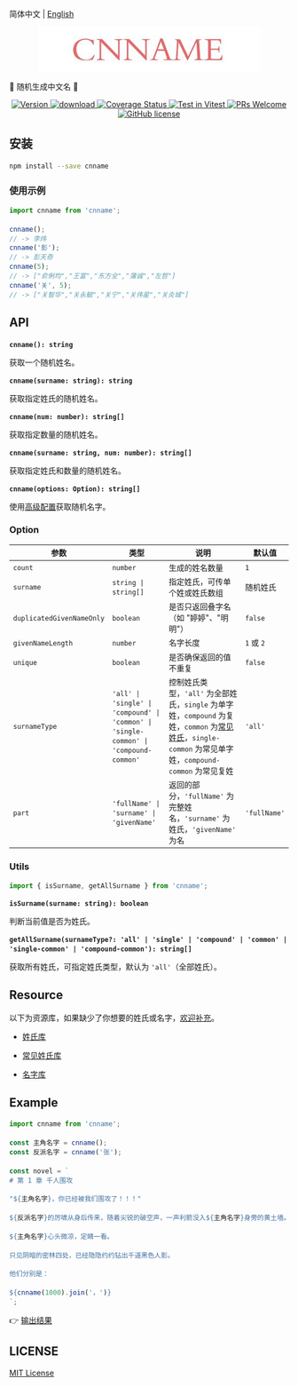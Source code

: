 简体中文 | [English](./README.zh-en.md)

<p align="center">
  <a href="https://github.com/yyz945947732/cnname">
    <img src="./public/logo.png" alt="logo.png" border="0"  />
  </a>
</p>

👦 随机生成中文名 👧

<p align="center">
  <a href="https://www.npmjs.com/package/cnname">
    <img src="https://img.shields.io/npm/v/cnname.svg" alt="Version" />
  </a>
  <a href="https://www.npmjs.com/package/cnname">
    <img src="https://img.shields.io/npm/dm/cnname.svg" alt="download" />
  </a>
  <a href="https://coveralls.io/github/yyz945947732/cnname?branch=master">
    <img
      src="https://coveralls.io/repos/github/yyz945947732/cnname/badge.svg?branch=master"
      alt="Coverage Status"
    />
  </a>
  <a href="https://vitest.dev">
    <img
      src="https://img.shields.io/badge/ Vitest-tested-6da13f.svg?logo=vitest&labelColor=edd532"
      alt="Test in Vitest"
    />
  </a>
  <a href="https://github.com/yyz945947732/cnname/pulls">
    <img
      src="https://img.shields.io/badge/PRs-welcome-brightgreen.svg"
      alt="PRs Welcome"
    />
  </a>
  <a href="https://github.com/yyz945947732/cnname/blob/master/LICENSE">
    <img
      src="https://img.shields.io/badge/license-MIT-blue.svg"
      alt="GitHub license"
    />
  </a>
</p>

## 安装

```bash
npm install --save cnname
```

### 使用示例

```js
import cnname from 'cnname';

cnname();
// -> 李炜
cnname('彭');
// -> 彭天奇
cnname(5);
// -> ["俞俐均","王富","东方全","蒲诚","左哲"]
cnname('关', 5);
// -> ["关智华","关永毓","关宁","关伟星","关炎城"]
```

## API

**`cnname(): string`** 

获取一个随机姓名。

**`cnname(surname: string): string`** 

获取指定姓氏的随机姓名。

**`cnname(num: number): string[]`** 

获取指定数量的随机姓名。

**`cnname(surname: string, num: number): string[]`** 

获取指定姓氏和数量的随机姓名。

**`cnname(options: Option): string[]`** 

使用[高级配置](#option)获取随机名字。

### Option

| 参数 | 类型 | 说明 | 默认值 |
|------|------|------|------|
| `count` | `number` | 生成的姓名数量 | `1` |
| `surname` | `string \| string[]` | 指定姓氏，可传单个姓或姓氏数组 | 随机姓氏 |
| `duplicatedGivenNameOnly` | `boolean` | 是否只返回叠字名（如 "婷婷"、"明明"） | `false` |
| `givenNameLength` | `number` | 名字长度 | `1` 或 `2` |
| `unique` | `boolean` | 是否确保返回的值不重复 | `false` |
| `surnameType` | `'all' \| 'single' \| 'compound' \| 'common' \| 'single-common' \| 'compound-common'` | 控制姓氏类型，`'all'` 为全部姓氏，`single` 为单字姓，`compound` 为复姓，`common` 为[常见姓氏](https://github.com/yyz945947732/cnname/blob/master/dict/commonSurname.json)，`single-common` 为常见单字姓，`compound-common` 为常见复姓| `'all'` |
| `part` | `'fullName' \| 'surname' \| 'givenName'` | 返回的部分，`'fullName'` 为完整姓名，`'surname'` 为姓氏，`'givenName'` 为名 | `'fullName'` |

### Utils

```js
import { isSurname, getAllSurname } from 'cnname';
```
**`isSurname(surname: string): boolean`** 

判断当前值是否为姓氏。

**`getAllSurname(surnameType?: 'all' | 'single' | 'compound' | 'common' | 'single-common' | 'compound-common'): string[]`** 

获取所有姓氏，可指定姓氏类型，默认为 `'all'`（全部姓氏）。

## Resource

以下为资源库，如果缺少了你想要的姓氏或名字，[欢迎补充](https://github.com/yyz945947732/cnname/pulls)。

- [姓氏库](https://github.com/yyz945947732/cnname/blob/master/dict/surnames.json)

- [常见姓氏库](https://github.com/yyz945947732/cnname/blob/master/dict/commonSurname.json)

- [名字库](https://github.com/yyz945947732/cnname/blob/master/dict/words.json)

## Example

```js
import cnname from 'cnname';

const 主角名字 = cnname();
const 反派名字 = cnname('张');

const novel = `
# 第 1 章 千人围攻

"${主角名字}，你已经被我们围攻了！！！"

${反派名字}的厉啸从身后传来，随着尖锐的破空声，一声利箭没入${主角名字}身旁的黄土墙。

${主角名字}心头微凉，定睛一看。

只见阴暗的密林四处，已经隐隐约约钻出千道黑色人影。

他们分别是：

${cnname(1000).join('，')}
`;
```

👉 [输出结果](https://github.com/yyz945947732/cnname/blob/master/example/novel.md)

## LICENSE

[MIT License](https://github.com/yyz945947732/cnname/blob/master/LICENSE)
